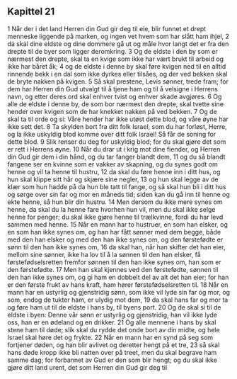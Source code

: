 ## Kapittel 21

1 Når der i det land Herren din Gud gir deg til eie, blir funnet et drept menneske liggende på marken, og ingen vet hvem som har slått ham ihjel,
2 da skal dine eldste og dine dommere gå ut og måle hvor langt det er fra den drepte til de byer som ligger deromkring.
3 Og de eldste i den by som er nærmest den drepte, skal ta en kvige som ikke har vært brukt til arbeid og ikke har båret åk;
4 og de eldste i denne by skal føre kvigen ned til en alltid rinnende bekk i en dal som ikke dyrkes eller tilsåes, og der ved bekken skal de bryte nakken på kvigen.
5 Så skal prestene, Levis sønner, trede fram; for dem har Herren din Gud utvalgt til å tjene ham og til å velsigne i Herrens navn, og etter deres ord skal enhver tvist og enhver skade avgjøres.
6 Og alle de eldste i denne by, de som bor nærmest den drepte, skal tvette sine hender over kvigen som de har knekket nakken på ved bekken.
7 Og de skal ta til orde og si: Våre hender har ikke utøst dette blod, og våre øyne har ikke sett det.
8 Ta skylden bort fra ditt folk Israel, som du har forløst, Herre, og la ikke uskyldig blod komme over ditt folk Israel! Så får de soning for dette blod.
9 Slik renser du deg for uskyldig blod; for du skal gjøre det som er rett i Herrens øyne.
10 Når du drar ut i krig mot dine fiender, og Herren din Gud gir dem i din hånd, og du tar fanger blandt dem,
11 og du så blandt fangene ser en kvinne som er vakker av skapning, og du synes godt om henne og vil ta henne til hustru,
12 da skal du føre henne inn i ditt hus, og hun skal klippe sitt hår og skjære sine negler,
13 og hun skal legge av de klær som hun hadde på da hun ble tatt til fange, og så skal hun bli i ditt hus og sørge over sin far og mor en måneds tid; siden kan du gå inn til henne og ekte henne, så hun blir din hustru.
14 Men dersom du ikke mere synes om henne, da skal du la henne fare hvorhen hun vil, men du skal ikke selge henne for penger; du skal ikke gjøre henne til trælkvinne, fordi du har levd sammen med henne.
15 Når en mann har to hustruer, en som han elsker, og en som han ikke synes om, og han har fått sønner med dem begge, både med den han elsker og med den han ikke synes om, og den førstefødte er sønn til den han ikke synes om,
16 da skal han, når han skifter det han eier, mellom sine sønner, ikke ha lov til å la sønnen til den han elsker, få førstefødselsretten fremfor sønnen til den han ikke synes om, han som er den førstefødte.
17 Men han skal kjennes ved den førstefødte, sønnen til den han ikke synes om, og gi ham en dobbelt del av alt det han eier; for han er den første frukt av hans kraft, ham hører førstefødselsretten til.
18 Når en mann har en ustyrlig og gjenstridig sønn, som ikke vil lyde sin far og mor, og som, endog de tukter ham, er ulydig mot dem,
19 da skal hans far og mor ta og føre ham ut til de eldste i hans by, til byens port.
20 Og de skal si til de eldste i byen: Denne vår sønn er ustyrlig og gjenstridig, han vil ikke lyde oss, han er en ødeland og en drikker.
21 Og alle mennene i hans by skal stene ham til døde; slik skal du rydde det onde bort av din midte, og hele Israel skal høre det og frykte.
22 Når en mann har en synd på seg som fortjener døden, og han blir avlivet og deretter hengt på et tre,
23 så skal hans døde kropp ikke bli natten over på treet, men du skal begrave ham samme dag; for forbannet av Gud er den som blir hengt; og du skal ikke gjøre ditt land urent, det som Herren din Gud gir deg til
